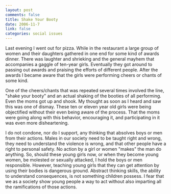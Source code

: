 ```yaml
--- 
layout: post
comments: false
title: Shake Your Booty
date: 2006-11-7
link: false
categories: social issues
---
```

Last evening I went out for pizza. While in the restaurant a large group of women and their daughters gathered in one end for some kind of awards dinner. There was laughter and shrieking and the general mayhem that accompanies a gaggle of ten-year girls. Eventually they got around to passing out awards and praising the efforts of different people. After the awards I became aware that the girls were performing cheers or chants of some kind.

One of the cheers/chants that was repeated several times involved the line, "shake your booty" and an actual shaking of the booties of all performing. Even the moms got up and shook. My thought as soon as I heard and saw this was one of dismay. These ten or eleven year old girls were being objectified without their even being aware of the process. That the moms were going along with this behavior, encouraging it, and participating in it was even more disheartening.

I do not condone, nor do I support, any thinking that absolves boys or men from their actions. Males in our society need to be taught right and wrong, they need to understand the violence is wrong, and that other people have a right to personal safety. No action by a girl or women "makes" the man do anything. So, should these young girls now, or when they become young women, be molested or sexually attacked, I hold the boys or men responsible. However, teaching young girls that they can get attention by using their bodies is dangerous ground. Abstract thinking skills, the ability to understand consequences, is not something children possess. I fear that we as a society show young people a way to act without also imparting all the ramifications of those actions.
